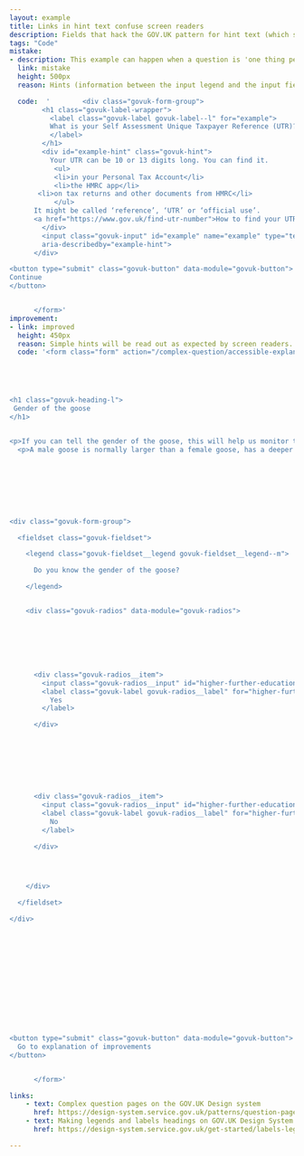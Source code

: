```yaml
---
layout: example
title: Links in hint text confuse screen readers
description: Fields that hack the GOV.UK pattern for hint text (which should be a paragraph of text only)
tags: "Code"
mistake:
- description: This example can happen when a question is 'one thing per page' or if multiple things are on a page.
  link: mistake
  height: 500px
  reason: Hints (information between the input legend and the input field) must be simple without complex formatting or links. If extra formatting like lists and links are put in the hint area between an input legend and the input, a screenreader may not read them correctly.

  code:  '        <div class="govuk-form-group">
        <h1 class="govuk-label-wrapper">
          <label class="govuk-label govuk-label--l" for="example">
          What is your Self Assessment Unique Taxpayer Reference (UTR)?
          </label>
        </h1>
        <div id="example-hint" class="govuk-hint">
          Your UTR can be 10 or 13 digits long. You can find it.
           <ul>
           <li>in your Personal Tax Account</li>
           <li>the HMRC app</li>
       <li>on tax returns and other documents from HMRC</li>
           </ul>
      It might be called ‘reference’, ‘UTR’ or ‘official use’.
      <a href="https://www.gov.uk/find-utr-number">How to find your UTR</a>
        </div>
        <input class="govuk-input" id="example" name="example" type="text"
        aria-describedby="example-hint">
      </div>

<button type="submit" class="govuk-button" data-module="govuk-button">
Continue
</button>


      </form>'
improvement:
- link: improved
  height: 450px
  reason: Simple hints will be read out as expected by screen readers. If the input needs significant guidance and links, it should be rewritten as a complex question.
  code: '<form class="form" action="/complex-question/accessible-explanation" method="post">





<h1 class="govuk-heading-l">
 Gender of the goose
</h1>


<p>If you can tell the gender of the goose, this will help us monitor the gender mix of the goose population.</p>
  <p>A male goose is normally larger than a female goose, has a deeper honk and may be more agressive.</p>








<div class="govuk-form-group">

  <fieldset class="govuk-fieldset">

    <legend class="govuk-fieldset__legend govuk-fieldset__legend--m">

      Do you know the gender of the goose?

    </legend>


    <div class="govuk-radios" data-module="govuk-radios">







      <div class="govuk-radios__item">
        <input class="govuk-radios__input" id="higher-further-education" name="higher-further-education" type="radio" value="Yes">
        <label class="govuk-label govuk-radios__label" for="higher-further-education">
          Yes
        </label>

      </div>








      <div class="govuk-radios__item">
        <input class="govuk-radios__input" id="higher-further-education-2" name="higher-further-education" type="radio" value="No">
        <label class="govuk-label govuk-radios__label" for="higher-further-education-2">
          No
        </label>

      </div>




    </div>

  </fieldset>

</div>














<button type="submit" class="govuk-button" data-module="govuk-button">
  Go to explanation of improvements
</button>


      </form>'

links:
    - text: Complex question pages on the GOV.UK Design system
      href: https://design-system.service.gov.uk/patterns/question-pages/#asking-complex-questions-without-using-hint-text
    - text: Making legends and labels headings on GOV.UK Design System
      href: https://design-system.service.gov.uk/get-started/labels-legends-headings/

---
```

